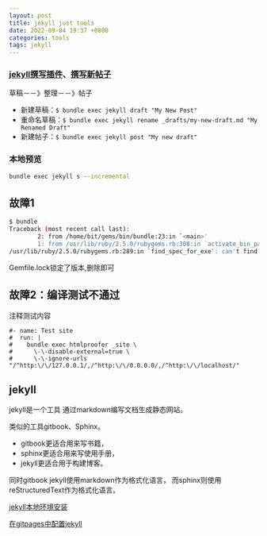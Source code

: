 ```yaml
---
layout: post
title: jekyll just tools
date: 2022-09-04 19:37 +0800
categories: tools
tags: jekyll
---
```




### [jekyll撰写插件](https://github.com/jekyll/jekyll-compose)、[撰写新帖子](https://chirpy.cotes.page/posts/write-a-new-post/)

草稿－－》整理－－》帖子

- 新建草稿：`$ bundle exec jekyll draft "My New Post"`
- 重命名草稿：`$ bundle exec jekyll rename _drafts/my-new-draft.md "My Renamed Draft"`
- 新建帖子：`$ bundle exec jekyll post "My new draft"`

### 本地预览

```bash
bundle exec jekyll s --incremental
```
  
## 故障1

```bash
$ bundle
Traceback (most recent call last):
        2: from /home/bit/gems/bin/bundle:23:in `<main>'
        1: from /usr/lib/ruby/2.5.0/rubygems.rb:308:in `activate_bin_path'
/usr/lib/ruby/2.5.0/rubygems.rb:289:in `find_spec_for_exe': can't find gem bundler (>= 0.a) with executable bundle (Gem::GemNotFoundException)
```

Gemfile.lock锁定了版本,删除即可

## 故障2：编译测试不通过

注释测试内容
```
#- name: Test site
#  run: |
#    bundle exec htmlproofer _site \
#      \-\-disable-external=true \
#      \-\-ignore-urls "/^http:\/\/127.0.0.1/,/^http:\/\/0.0.0.0/,/^http:\/\/localhost/"
```

## jekyll

jekyll是一个工具
通过markdown编写文档生成静态网站。

类似的工具gitbook、Sphinx。

- gitbook更适合用来写书籍，
- sphinx更适合用来写使用手册，
- jekyll更适合用于构建博客。

同时gitbook jekyll使用markdown作为格式化语言，
而sphinx则使用reStructuredText作为格式化语言。

[jekyll本地环境安装](https://jekyllrb.com/docs/installation/)

[在gitpages中配置jekyll](https://jekyllcn.com/docs/configuration/)
